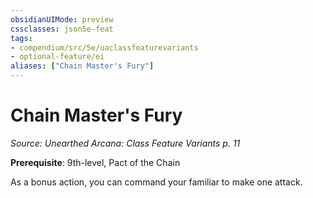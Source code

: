 ```yaml
---
obsidianUIMode: preview
cssclasses: json5e-feat
tags:
- compendium/src/5e/uaclassfeaturevariants
- optional-feature/ei
aliases: ["Chain Master's Fury"]
---
```

# Chain Master's Fury
*Source: Unearthed Arcana: Class Feature Variants p. 11*  

**Prerequisite**: 9th-level, Pact of the Chain

As a bonus action, you can command your familiar to make one attack.